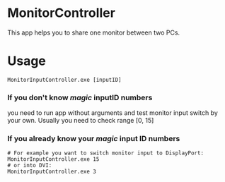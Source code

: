 # MonitorController

This app helps you to share one monitor between two PCs. 

# Usage

    MonitorInputController.exe [inputID]

### If you don't know *magic* inputID numbers

you need to run app without arguments and test monitor input switch by your own. Usually you need to check range [0, 15]

### If you already know your *magic* input ID numbers

	# For example you want to switch monitor input to DisplayPort:
	MonitorInputController.exe 15
	# or into DVI:
	MonitorInputController.exe 3
